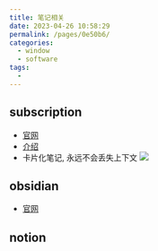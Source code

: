 ```yaml
---
title: 笔记相关
date: 2023-04-26 10:58:29
permalink: /pages/0e50b6/
categories:
  - window
  - software
tags:
  - 
---
```

## subscription

* [官网](https://beta.scrintal.com/app/profile/subscription)  
* [介绍](https://www.youtube.com/watch?v=LFLZsKJ8S0A&ab_channel=%E5%9B%9E%E5%88%B0Axton)  
* 卡片化笔记, 永远不会丢失上下文
![](https://api2.mubu.com/v3/document_image/9aaa8e66-7ce3-46f8-9c06-14cf1df0df17-2331693.jpg)

## obsidian

* [官网](https://www.bilibili.com/video/BV1P64y1q7ND/?spm_id_from=333.337)

## notion
